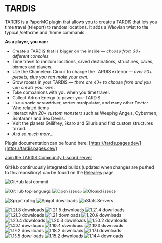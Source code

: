 # TARDIS

TARDIS is a PaperMC plugin that allows you to create a TARDIS that lets you time travel (teleport) to random
locations. It adds a Whovian twist to the typical /sethome and /home commands.

**As a player, you can:**

- Create a TARDIS that is bigger on the inside &mdash; _choose from 30+ different consoles!_
- Time travel to random locations, saved destinations, structures, caves, biomes and players.
- Use the Chameleon Circuit to change the TARDIS exterior &mdash; _over 90+ presets, plus you can make your own._
- Grow rooms in your TARDIS &mdash; _there are 40+ to choose from and you can create your own._
- Take companions with you when you time travel.
- Collect Artron Energy to power your TARDIS.
- Use a sonic screwdriver, vortex manipulator, and many other Doctor Who related items.
- Interact with _20+ custom monsters_ such as Weeping Angels, Cybermen, Sontarans and Sea Devils.
- Visit the planets Gallifrey, Skaro and Siluria and find custom structures to raid.
- _And so much more..._

Plugin documentation can be found here:
[https://tardis.pages.dev/](https://tardis.pages.dev/)

[Join the TARDIS Community Discord server](https://discord.gg/sfuPVHh)

GitHub continuously integrated builds (updated when changes are pushed to this repositiory) can be found on the [Releases](https://github.com/eccentricdevotion/TARDIS/releases) page.

![GitHub last commit](https://img.shields.io/github/last-commit/eccentricdevotion/TARDIS?style=for-the-badge)

![GitHub top language](https://img.shields.io/github/languages/top/eccentricdevotion/TARDIS?style=for-the-badge)
![Open issues](https://img.shields.io/github/issues-raw/eccentricdevotion/TARDIS?style=for-the-badge)
![Closed issues](https://img.shields.io/github/issues-closed-raw/eccentricdevotion/TARDIS?style=for-the-badge)

![Spigot rating](https://img.shields.io/spiget/stars/45729?label=Spigot%20rating&style=for-the-badge)
![Spigot downloads](https://img.shields.io/spiget/downloads/45729?label=Spigot%20downloads&style=for-the-badge)
![bStats Servers](https://img.shields.io/bstats/servers/11698?style=for-the-badge)

![1.21.8 downloads](https://img.shields.io/github/downloads/eccentricdevotion/TARDIS/1.21.8/total?style=for-the-badge)
![1.21.5 downloads](https://img.shields.io/github/downloads/eccentricdevotion/TARDIS/1.21.5/total?style=for-the-badge)
![1.21.4 downloads](https://img.shields.io/github/downloads/eccentricdevotion/TARDIS/1.21.4/total?style=for-the-badge)
![1.21.3 downloads](https://img.shields.io/github/downloads/eccentricdevotion/TARDIS/1.21.3/total?style=for-the-badge)
![1.21 downloads](https://img.shields.io/github/downloads/eccentricdevotion/TARDIS/1.21/total?style=for-the-badge)
![1.20.6 downloads](https://img.shields.io/github/downloads/eccentricdevotion/TARDIS/1.20.6/total?style=for-the-badge)
![1.20.4 downloads](https://img.shields.io/github/downloads/eccentricdevotion/TARDIS/1.20.4/total?style=for-the-badge)
![1.20.3 downloads](https://img.shields.io/github/downloads/eccentricdevotion/TARDIS/1.20.3/total?style=for-the-badge)
![1.20.2 downloads](https://img.shields.io/github/downloads/eccentricdevotion/TARDIS/1.20.2/total?style=for-the-badge)
![1.20.1 downloads](https://img.shields.io/github/downloads/eccentricdevotion/TARDIS/1.20.1/total?style=for-the-badge)
![1.19.4 downloads](https://img.shields.io/github/downloads/eccentricdevotion/TARDIS/1.19.4/total?style=for-the-badge)
![1.19.3 downloads](https://img.shields.io/github/downloads/eccentricdevotion/TARDIS/1.19.3/total?style=for-the-badge)
![1.19.2 downloads](https://img.shields.io/github/downloads/eccentricdevotion/TARDIS/1.19.2/total?style=for-the-badge)
![1.18.2 downloads](https://img.shields.io/github/downloads/eccentricdevotion/TARDIS/1.18.2/total?style=for-the-badge)
![1.17.1 downloads](https://img.shields.io/github/downloads/eccentricdevotion/TARDIS/1.17.1/total?style=for-the-badge)
![1.16.5 downloads](https://img.shields.io/github/downloads/eccentricdevotion/TARDIS/1.16.5/total?style=for-the-badge)
![1.15.2 downloads](https://img.shields.io/github/downloads/eccentricdevotion/TARDIS/1.15.2/total?style=for-the-badge)
![1.14.4 downloads](https://img.shields.io/github/downloads/eccentricdevotion/TARDIS/1.14.4/total?style=for-the-badge)
